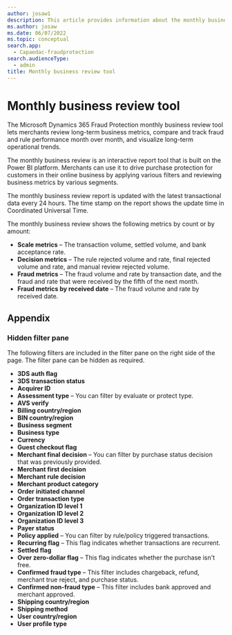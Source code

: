 ```yaml
---
author: josaw1
description: This article provides information about the monthly business review tool in Microsoft Dynamics 365 Fraud Protection.
ms.author: josaw
ms.date: 06/07/2022
ms.topic: conceptual
search.app: 
  - Capaedac-fraudprotection
search.audienceType:
  - admin
title: Monthly business review tool
---
```


# Monthly business review tool


The Microsoft Dynamics 365 Fraud Protection monthly business review tool lets merchants review long-term business metrics, compare and track fraud and rule performance month over month, and visualize long-term operational trends.

The monthly business review is an interactive report tool that is built on the Power BI platform. Merchants can use it to drive purchase protection for customers in their online business by applying various filters and reviewing business metrics by various segments.

The monthly business review report is updated with the latest transactional data every 24 hours. The time stamp on the report shows the update time in Coordinated Universal Time.

The monthly business review shows the following metrics by count or by amount:

- **Scale metrics** – The transaction volume, settled volume, and bank acceptance rate.
- **Decision metrics** – The rule rejected volume and rate, final rejected volume and rate, and manual review rejected volume.
- **Fraud metrics** – The fraud volume and rate by transaction date, and the fraud and rate that were received by the fifth of the next month.
- **Fraud metrics by received date** – The fraud volume and rate by received date.

## Appendix

### Hidden filter pane

The following filters are included in the filter pane on the right side of the page. The filter pane can be hidden as required.

- **3DS auth flag**
- **3DS transaction status**
- **Acquirer ID**
- **Assessment type** – You can filter by evaluate or protect type.
- **AVS verify**
- **Billing country/region**
- **BIN country/region**
- **Business segment**
- **Business type**
- **Currency**
- **Guest checkout flag**
- **Merchant final decision** – You can filter by purchase status decision that was previously provided.
- **Merchant first decision**
- **Merchant rule decision**
- **Merchant product category**
- **Order initiated channel**
- **Order transaction type**
- **Organization ID level 1**
- **Organization ID level 2**
- **Organization ID level 3**
- **Payer status**
- **Policy applied** – You can filter by rule/policy triggered transactions.
- **Recurring flag** – This flag indicates whether transactions are recurrent.
- **Settled flag**
- **Over zero-dollar flag** – This flag indicates whether the purchase isn't free.
- **Confirmed fraud type** – This filter includes chargeback, refund, merchant true reject, and purchase status.
- **Confirmed non-fraud type** – This filter includes bank approved and merchant approved.
- **Shipping country/region**
- **Shipping method**
- **User country/region**
- **User profile type**
